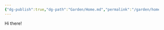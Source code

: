 ```yaml
---
{"dg-publish":true,"dg-path":"Garden/Home.md","permalink":"/garden/home/","tags":["gardenEntry"],"created":"2024-02-14T06:44:36.670+09:00","updated":"2024-02-14T06:45:37.241+09:00"}
---
```


Hi there!
